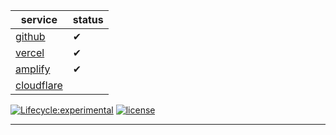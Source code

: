 | service    | status    |
| --------------- | --------------- |
| [github][github]    |  ✔    |  
| [vercel][vercel]    |  ✔    | 
| [amplify][amplify]    | ✔    |  
| [cloudflare][cloudflare]    |  	|  

[![Lifecycle:experimental](https://img.shields.io/badge/lifecycle-experimental-orange.svg)](https://www.tidyverse.org/lifecycle/#experimental)
[![license](https://img.shields.io/github/license/rodrigoieh/w3-quadros.github.io)](https://github.com/rodrigoieh/w3-quadros.github.io/blob/main/license.md)

---

[github]: https://rodrigoieh.github.io/w3-quadros.github.io/quadros

[vercel]: https://w3-quadros-github-io.vercel.app

[amplify]:  https://amplify.xronos.cl

[cloudflare]:  https://quadros.pages.dev/quadros


<!--[![downloads](https://img.shields.io/github/downloads/rodrigoieh/w3-quadros.github.io/total.svg)](https://github.com/rodrigoieh/w3-quadros.github.io)-->
